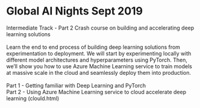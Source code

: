 # Global AI Nights Sept 2019
Intermediate Track - Part 2 Crash course on building and accelerating deep learning solutions
<br/>
<br/>
Learn the end to end process of building deep learning solutions from experimentation to deployment. We will start by experimenting locally with different model architectures and hyperparameters using PyTorch. Then, we’ll show you how to use Azure Machine Learning service to train models at massive scale in the cloud and seamlessly deploy them into production.
<br/>
<br/>
Part 1 - Getting familiar with Deep Learning and PyTorch <br/>
Part 2 - Using Azure Machine Learning service to cloud accelerate deep learning (clould.html)
